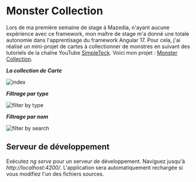 # Monster Collection

Lors de ma première semaine de stage à Mazedia, n'ayant aucune expérience avec ce framework, mon maître de stage m'a donné une totale autonomie dans l'apprentisage du framework Angular 17. Pour cela, j'ai réalisé un mini-projet de cartes à collectionner de monstres en suivant des tutoriels de la chaîne YouTube [SimpleTeck](https://www.youtube.com/@SimpleTechProd). Voici mon projet : [Monster Collection](https://github.com/eddy8chsl/Monster-Collection.git).

**_La collection de Carte_**

![index](src/app/assets/img/index.webp)

**_Filtrage par type_**

![filter by type](src/app/assets/img/filter_by_type.webp)

**_Filtrage par nom_**

![filter by search](src/app/assets/img/filter_by_search.webp)

## Serveur de développement

Exécutez _ng serve_ pour un serveur de développement. Naviguez jusqu'à _http://localhost:4200/_. L'application sera automatiquement rechargée si vous modifiez l'un des fichiers sources.
